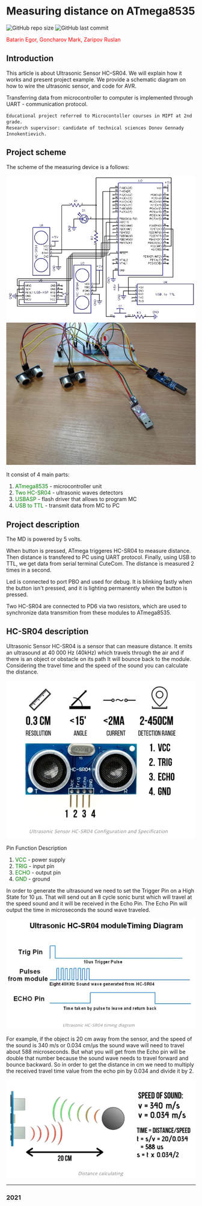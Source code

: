 # Measuring distance on ATmega8535

<img alt="GitHub repo size" src="https://img.shields.io/github/repo-size/MarkGoncharovAl/MicroController?style=for-the-badge">
<img alt="GitHub last commit" src="https://img.shields.io/github/last-commit/MarkGoncharovAl/MicroController?style=for-the-badge"> 


<p style='color:red'> Batarin Egor, Goncharov Mark, Zaripov Ruslan </p>

## Introduction

This article is about Ultrasonic Sensor HC–SR04. We will explain how it works and present project example. We provide a schematic diagram on how to wire the ultrasonic sensor, and code for AVR.

Transferring data from microcontroller to computer is implemented through UART - communication protocol.

```
Educational project referred to Microcontoller courses in MIPT at 2nd grade.
Research supervisor: candidate of technical sciences Donov Gennady Innokentievich.
```
## Project scheme


The scheme of the measuring device is a follows:

![MD Scheme](images/2.png)
![Our layout board](images/3.png)

It consist of 4 main parts:

1. <span style="color:Green"> ATmega8535 </span> - microcontroller unit
2. <span style="color:Green"> Two HC-SR04 </span> - ultrasonic waves detectors
3. <span style="color:Green"> USBASP </span> - flash driver that allows to program MC
4.  <span style="color:Green"> USB to TTL </span> - transmit data from MC to PC

## Project description

The MD is powered by 5 volts.

When button is pressed, ATmega triggeres HC-SR04 to measure distance. Then distance is transfered to PC using UART protocol. Finally, using USB to TTL, we get data from serial terminal CuteCom. The distance is measured 2 times in a second. 

Led is connected to port PBO and used for debug. It is blinking fastly when the button isn't pressed, and it is lighting permanently when the button is pressed.

Two HC-SR04 are connected to PD6 via two resistors, which are used to synchronize data transmition from these modules to ATmega8535.



## HC-SR04 description

Ultrasonic Sensor HC-SR04 is a sensor that can measure distance. It emits an ultrasound at 40 000 Hz (40kHz) which travels through the air and if there is an object or obstacle on its path It will bounce back to the module. Considering the travel time and the speed of the sound you can calculate the distance.

![HC-SR04 views](images/HC.png)

Pin Function Description
1. <span style="color:Green"> VCC </span> - power supply
2. <span style="color:Green"> TRIG </span> - input pin
3. <span style="color:Green"> ECHO </span> - output pin
4. <span style="color:Green"> GND </span> - ground

In order to generate the ultrasound we need to set the Trigger Pin on a High State for 10 µs. That will send out an 8 cycle sonic burst which will travel at the speed sound and it will be received in the Echo Pin. The Echo Pin will output the time in microseconds the sound wave traveled.

![HC-SR04 views](images/pulses.png)

For example, if the object is 20 cm away from the sensor, and the speed of the sound is 340 m/s or 0.034 cm/µs the sound wave will need to travel about 588 microseconds. But what you will get from the Echo pin will be double that number because the sound wave needs to travel forward and bounce backward. So in order to get the distance in cm we need to multiply the received travel time value from the echo pin by 0.034 and divide it by 2.

![HC-SR04 views](images/formulo.png)

-------------------------------------
### 2021
